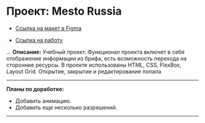 # Проект: Mesto Russia


* [Ссылка на макет в Figma](https://www.figma.com/file/p64StLE56bsRWz5ai5kXGb/JavaScript.-Sprint-4-(Copy)?node-id=0%3A1&t=HdevWSIWvD5bm7tF-0)

* [Ссылка на работу](https://krisartyukova.github.io/mesto/)

...
__Описание:__   Учебный проект. Функционал проекта включет в себя отображение информации из брифа, есть возможность перехода на сторонние ресурсы. В проекте использованы HTML, CSS, FlexBox, Layout Grid.
Открытие, закрытие и редактирование попапа
___
__Планы по доработке:__
* Добавить анимацию.
* Добавить еще несколько разрешений.

___

